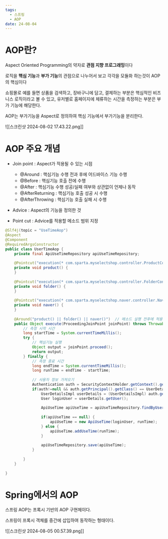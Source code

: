```yaml
---
tags:
  - 스프링
  - AOP
date: 24-08-04
---
```

# AOP란?

Aspect Oriented Programming의 약자로 **관점 지향 프로그래밍**이다

로직을 **핵심 기능**과 **부가 기능**의 관점으로 나누어서 보고 각각을 모듈화 하는것이 AOP의 핵심이다


쇼핑몰로 예를 들면 상품을 검색하고, 장바구니에 담고, 결제하는 부분은 핵심적인 비즈니스 로직이라고 볼 수 있고, 유저별로 홈페이지에 체류하는 시간을 측정하는 부분은 부가 기능에 해당한다.

AOP는 부가기능을 Aspect로 정의하여 핵심 기능에서 부가기능을 분리한다.

![[스크린샷 2024-08-02 17.43.22.png]]

# AOP 주요 개념

- Join point : Aspect가 적용될 수 있는 시점
	- @Around : 핵심기능 수행 전과 후에 어드바이스 기능 수행
	- @Before : 핵심기능 호출 전에 수행
	- @After : 핵심기능 수행 성공/실패 여부와 상관없이 언제나 동작
	- @AfterReturning : 핵심기능 호출 성공 시 수행
	- @AfterThrowing : 핵심기능 호출 실패 시 수행

- Advice : Aspect의 기능을 정의한 것
- Point cut : Advice를 적용할 메소드 범위 지정

```java
@Slf4j(topic = "UseTimeAop")  
@Aspect  
@Component  
@RequiredArgsConstructor  
public class UserTimeAop {  
    private final ApiUseTimeRepository apiUseTimeRepository;  
  
    @Pointcut("execution(* com.sparta.myselectshop.controller.ProductController.*(..))")  
    private void product() {  
    }  
  
    @Pointcut("execution(* com.sparta.myselectshop.controller.FolderController.*(..))")  
    private void folder() {  
    }  
  
    @Pointcut("execution(* com.sparta.myselectshop.naver.controller.NaverApiController.*(..))")  
    private void naver() {  
    }  
  
    @Around("product() || folder() || naver()")  // 메소드 실행 전후에 적용할 내용  
    public Object execute(ProceedingJoinPoint joinPoint) throws Throwable {  
        // 측정 시작 시간  
        long startTime = System.currentTimeMillis();  
        try {  
            // 핵심기능 실행  
            Object output = joinPoint.proceed();  
            return output;  
        } finally {  
            // 측정 종료 시간  
            long endTime = System.currentTimeMillis();  
            long runTime = endTime - startTime;  
  
            // 사용자 정보 가져오기  
            Authentication auth = SecurityContextHolder.getContext().getAuthentication();  
            if(auth!=null && auth.getPrincipal().getClass() == UserDetailsImpl.class) {  
                UserDetailsImpl userDetails = (UserDetailsImpl) auth.getPrincipal();  
                User loginUser = userDetails.getUser();  
  
                ApiUseTime apiUseTime = apiUseTimeRepository.findByUser(loginUser).orElse(null);  
  
                if(apiUseTime == null) {  
                    apiUseTime = new ApiUseTime(loginUser, runTime);  
                } else {  
                    apiUseTime.addUseTime(runTime);  
                }  
  
                apiUseTimeRepository.save(apiUseTime);  
            }  
  
        }  
    }  
  
}
```


# Spring에서의 AOP

스프링 AOP는 프록시 기반의 AOP 구현체이다.

스프링이 프록시 객체를 중간에 삽입하여 동작하는 형태이다.

![[스크린샷 2024-08-05 00.57.39.png]]


